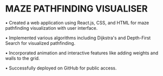 # MAZE PATHFINDING VISUALISER

• Created a web application using React.js, CSS, and HTML for maze pathfinding visualization with user interface.

• Implemented various algorithms including Dijkstra's and Depth-First Search for visualized pathfinding.

• Incorporated animation and interactive features like adding weights and walls to the grid.

• Successfully deployed on GitHub for public access.
